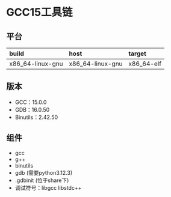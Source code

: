 # GCC15工具链

## 平台

| build            | host             | target     |
| :--------------- | :--------------- | :--------- |
| x86_64-linux-gnu | x86_64-linux-gnu | x86_64-elf |

## 版本

- GCC：15.0.0
- GDB：16.0.50
- Binutils：2.42.50

## 组件

- gcc
- g++
- binutils
- gdb (需要python3.12.3)
- .gdbinit (位于share下)
- 调试符号：libgcc libstdc++
